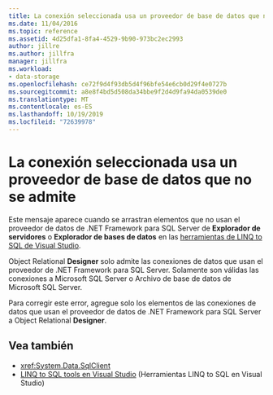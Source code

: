 ```yaml
---
title: La conexión seleccionada usa un proveedor de base de datos que no se admite
ms.date: 11/04/2016
ms.topic: reference
ms.assetid: 4d25dfa1-8fa4-4529-9b90-973bc2ec2993
author: jillre
ms.author: jillfra
manager: jillfra
ms.workload:
- data-storage
ms.openlocfilehash: ce72f9d4f93db5d4f96bfe54e6cb0d29f4e0727b
ms.sourcegitcommit: a8e8f4bd5d508da34bbe9f2d4d9fa94da0539de0
ms.translationtype: MT
ms.contentlocale: es-ES
ms.lasthandoff: 10/19/2019
ms.locfileid: "72639978"
---
```

# <a name="the-selected-connection-uses-an-unsupported-database-provider"></a>La conexión seleccionada usa un proveedor de base de datos que no se admite

Este mensaje aparece cuando se arrastran elementos que no usan el proveedor de datos de .NET Framework para SQL Server de **Explorador de servidores** o **Explorador de bases de datos** en las [herramientas de LINQ to SQL de Visual Studio](../data-tools/linq-to-sql-tools-in-visual-studio2.md).

Object Relational **Designer** solo admite las conexiones de datos que usan el proveedor de .NET Framework para SQL Server. Solamente son válidas las conexiones a Microsoft SQL Server o Archivo de base de datos de Microsoft SQL Server.

Para corregir este error, agregue solo los elementos de las conexiones de datos que usan el proveedor de datos de .NET Framework para SQL Server a Object Relational **Designer**.

## <a name="see-also"></a>Vea también

- <xref:System.Data.SqlClient>
- [LINQ to SQL tools en Visual Studio](../data-tools/linq-to-sql-tools-in-visual-studio2.md) (Herramientas LINQ to SQL en Visual Studio)
